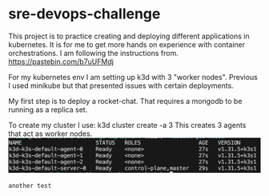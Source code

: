 # sre-devops-challenge

This project is to practice creating and deploying different applications in kubernetes. It is for me to get more hands on experience with container orchestrations. I am following the instructions from.
https://pastebin.com/b7uUFMdj

For my kubernetes env I am setting up k3d with 3 "worker nodes". Previous I used minikube but that presented issues with certain deployments.

My first step is to deploy a rocket-chat. That requires a mongodb to be running as a replica set.

To create my cluster I use:
k3d cluster create -a 3
    This creates 3 agents that act as worker nodes.
    ![My cluster](image.png)

    another test